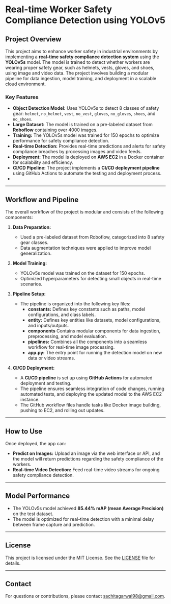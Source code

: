 # Real-time Worker Safety Compliance Detection using YOLOv5

## Project Overview
This project aims to enhance worker safety in industrial environments by implementing a **real-time safety compliance detection system** using the **YOLOv5s** model. The model is trained to detect whether workers are wearing proper safety gear, such as helmets, vests, gloves, and shoes, using image and video data. The project involves building a modular pipeline for data ingestion, model training, and deployment in a scalable cloud environment.

### Key Features
- **Object Detection Model:** Uses YOLOv5s to detect 8 classes of safety gear: `helmet`, `no_helmet`, `vest`, `no_vest`, `gloves`, `no_gloves`, `shoes`, and `no_shoes`.
- **Large Dataset:** The model is trained on a pre-labeled dataset from **Roboflow** containing over 4000 images.
- **Training:** The YOLOv5s model was trained for 150 epochs to optimize performance for safety compliance detection.
- **Real-time Detection:** Provides real-time predictions and alerts for safety compliance breaches by processing images and video feeds.
- **Deployment:** The model is deployed on **AWS EC2** in a Docker container for scalability and efficiency.
- **CI/CD Pipeline:** The project implements a **CI/CD deployment pipeline** using GitHub Actions to automate the testing and deployment process.
- 
---

## Workflow and Pipeline

The overall workflow of the project is modular and consists of the following components:

1. **Data Preparation:**
   - Used a pre-labeled dataset from Roboflow, categorized into 8 safety gear classes.
   - Data augmentation techniques were applied to improve model generalization.

2. **Model Training:**
   - YOLOv5s model was trained on the dataset for 150 epochs.
   - Optimized hyperparameters for detecting small objects in real-time scenarios.

3. **Pipeline Setup:**
   - The pipeline is organized into the following key files:
     - **constants:** Defines key constants such as paths, model configurations, and class labels.
     - **entity:** Defines key entities like datasets, model configurations, and inputs/outputs.
     - **components** Contains modular components for data ingestion, preprocessing, and model evaluation.
     - **pipelines:** Combines all the components into a seamless workflow for real-time image processing.
     - **app.py:** The entry point for running the detection model on new data or video streams.

4. **CI/CD Deployment:**
   - A **CI/CD pipeline** is set up using **GitHub Actions** for automated deployment and testing.
   - The pipeline ensures seamless integration of code changes, running automated tests, and deploying the updated model to the AWS EC2 instance.
   - The GitHub workflow files handle tasks like Docker image building, pushing to EC2, and rolling out updates.



---
## How to Use

Once deployed, the app can:
- **Predict on Images:** Upload an image via the web interface or API, and the model will return predictions regarding the safety compliance of the workers.
- **Real-time Video Detection:** Feed real-time video streams for ongoing safety compliance detection.

---

## Model Performance
- The YOLOv5s model achieved **85.44% mAP (mean Average Precision)** on the test dataset.
- The model is optimized for real-time detection with a minimal delay between frame capture and prediction.

---

## License
This project is licensed under the MIT License. See the [LICENSE](LICENSE) file for details.

---

## Contact
For questions or contributions, please contact sachitagarwal98@gmail.com.

